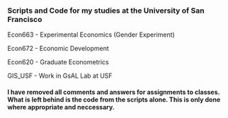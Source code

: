 ### Scripts and Code for my studies at the University of San Francisco
Econ663 - Experimental Economics
          (Gender Experiment)           

Econ672 - Economic Development

Econ620 - Graduate Econometrics

GIS_USF - Work in GsAL Lab at USF

#### I have removed all comments and answers for assignments to classes. What is left behind is the code from the scripts alone. This is only done where appropriate and neccessary.

